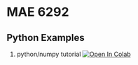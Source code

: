# MAE 6292 

## Python Examples

1. python/numpy tutorial [![Open In Colab](https://colab.research.google.com/assets/colab-badge.svg)](https://colab.research.google.com/github/GW-MAE6292/python_examples/blob/main/tutorial/colab_tutorial.ipynb)
